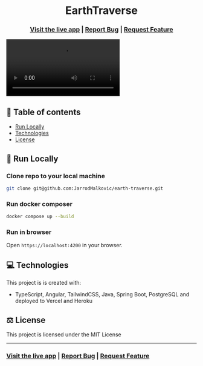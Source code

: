 <h1 align="center">EarthTraverse</h1>

<h3 align="center">
  <a href="https://www.earthtraverse.app/">Visit the live app</a> |
  <a href="https://github.com/JarrodMalkovic/earth-traverse/issues">Report Bug</a> |
  <a href="https://github.com/JarrodMalkovic/earth-traverse/issues">Request Feature</a> 
</h3>

![Gameplay](./screenshots/gameplay.mp4)

## 📝 Table of contents

- [Run Locally](#-run-locally)
- [Technologies](#-technologies)
- [License](#-license)

## 🚀 Run Locally

### Clone repo to your local machine


```bash
git clone git@github.com:JarrodMalkovic/earth-traverse.git
```

### Run docker composer

```bash
docker compose up --build
```

### Run in browser

Open `https://localhost:4200` in your browser.

## 💻 Technologies

This project is is created with:
- TypeScript, Angular, TailwindCSS, Java, Spring Boot, PostgreSQL and deployed to Vercel and Heroku

## ⚖️ License

This project is licensed under the MIT License

<hr>

<h3>
  <a href="https://www.jarrodmalkovic.com/">Visit the live app</a> |
  <a href="https://github.com/JarrodMalkovic/earth-traverse/issues">Report Bug</a> |
  <a href="https://github.com/JarrodMalkovic/earth-traverse/issues">Request Feature</a>
</h3>